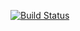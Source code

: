 [![Build Status](https://secure.travis-ci.org/jamesottaway/picdrip.png)](http://travis-ci.org/jamesottaway/picdrip)